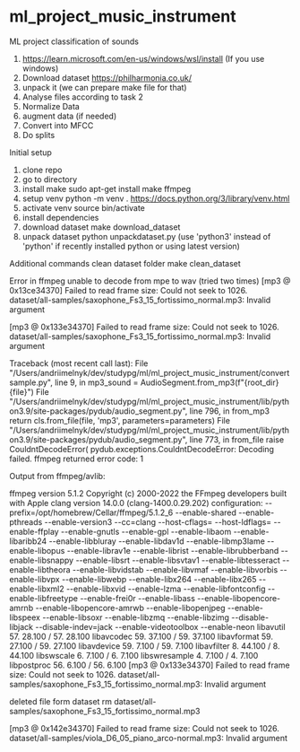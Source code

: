 # ml_project_music_instrument
ML project classification of sounds
1. https://learn.microsoft.com/en-us/windows/wsl/install (If you use windows)
2. Download dataset https://philharmonia.co.uk/
3. unpack it (we can prepare make file for that)
4. Analyse files according to task 2
5. Normalize Data 
6. augment data (if needed)
7. Convert into MFCC
8. Do splits

Initial setup 
1. clone repo
2. go to directory 
3. install make 
sudo apt-get install make ffmpeg
4. setup venv
python -m venv .
https://docs.python.org/3/library/venv.html
5. activate venv
source bin/activate
6. install dependencies
7. download dataset
make download_dataset
8. unpack dataset
python unpackdataset.py  (use 'python3' instead of 'python' if recently installed python or using latest version)

Additional commands
clean dataset folder
make clean_dataset


Error in ffmpeg unable to decode from mpe to wav (tried two times)
[mp3 @ 0x13ce34370] Failed to read frame size: Could not seek to 1026.
dataset/all-samples/saxophone_Fs3_15_fortissimo_normal.mp3: Invalid argument

[mp3 @ 0x133e34370] Failed to read frame size: Could not seek to 1026.
dataset/all-samples/saxophone_Fs3_15_fortissimo_normal.mp3: Invalid argument


Traceback (most recent call last):
  File "/Users/andriimelnyk/dev/studypg/ml/ml_project_music_instrument/convertsample.py", line 9, in <module>
    mp3_sound = AudioSegment.from_mp3(f"{root_dir}{file}")
  File "/Users/andriimelnyk/dev/studypg/ml/ml_project_music_instrument/lib/python3.9/site-packages/pydub/audio_segment.py", line 796, in from_mp3
    return cls.from_file(file, 'mp3', parameters=parameters)
  File "/Users/andriimelnyk/dev/studypg/ml/ml_project_music_instrument/lib/python3.9/site-packages/pydub/audio_segment.py", line 773, in from_file
    raise CouldntDecodeError(
pydub.exceptions.CouldntDecodeError: Decoding failed. ffmpeg returned error code: 1

Output from ffmpeg/avlib:

ffmpeg version 5.1.2 Copyright (c) 2000-2022 the FFmpeg developers
  built with Apple clang version 14.0.0 (clang-1400.0.29.202)
  configuration: --prefix=/opt/homebrew/Cellar/ffmpeg/5.1.2_6 --enable-shared --enable-pthreads --enable-version3 --cc=clang --host-cflags= --host-ldflags= --enable-ffplay --enable-gnutls --enable-gpl --enable-libaom --enable-libaribb24 --enable-libbluray --enable-libdav1d --enable-libmp3lame --enable-libopus --enable-librav1e --enable-librist --enable-librubberband --enable-libsnappy --enable-libsrt --enable-libsvtav1 --enable-libtesseract --enable-libtheora --enable-libvidstab --enable-libvmaf --enable-libvorbis --enable-libvpx --enable-libwebp --enable-libx264 --enable-libx265 --enable-libxml2 --enable-libxvid --enable-lzma --enable-libfontconfig --enable-libfreetype --enable-frei0r --enable-libass --enable-libopencore-amrnb --enable-libopencore-amrwb --enable-libopenjpeg --enable-libspeex --enable-libsoxr --enable-libzmq --enable-libzimg --disable-libjack --disable-indev=jack --enable-videotoolbox --enable-neon
  libavutil      57. 28.100 / 57. 28.100
  libavcodec     59. 37.100 / 59. 37.100
  libavformat    59. 27.100 / 59. 27.100
  libavdevice    59.  7.100 / 59.  7.100
  libavfilter     8. 44.100 /  8. 44.100
  libswscale      6.  7.100 /  6.  7.100
  libswresample   4.  7.100 /  4.  7.100
  libpostproc    56.  6.100 / 56.  6.100
[mp3 @ 0x133e34370] Failed to read frame size: Could not seek to 1026.
dataset/all-samples/saxophone_Fs3_15_fortissimo_normal.mp3: Invalid argument

deleted file form dataset
rm dataset/all-samples/saxophone_Fs3_15_fortissimo_normal.mp3

[mp3 @ 0x142e34370] Failed to read frame size: Could not seek to 1026.
dataset/all-samples/viola_D6_05_piano_arco-normal.mp3: Invalid argument

